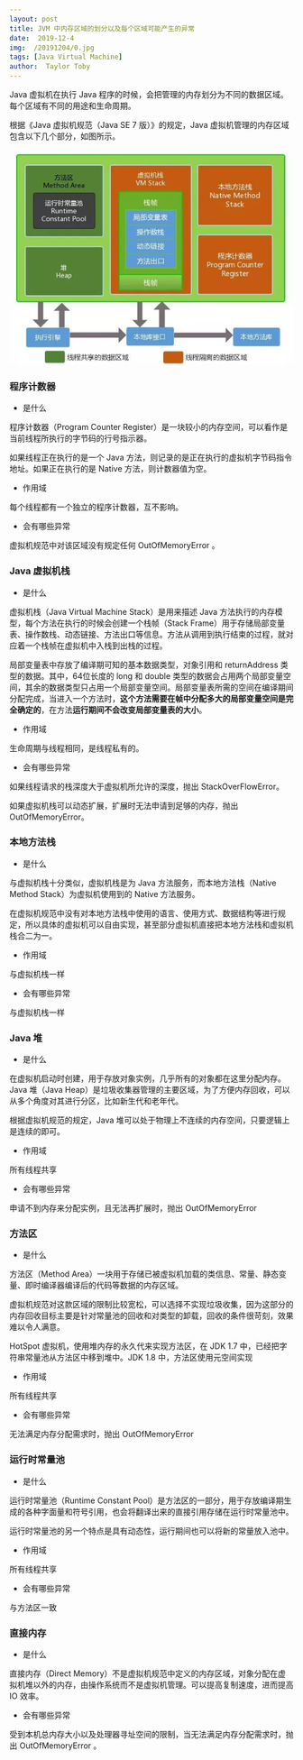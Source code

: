 ```yaml
---
layout: post
title: JVM 中内存区域的划分以及每个区域可能产生的异常
date:  2019-12-4
img:  /20191204/0.jpg
tags: [Java Virtual Machine]
author:  Taylor Toby
---
```




Java 虚拟机在执行 Java 程序的时候，会把管理的内存划分为不同的数据区域。每个区域有不同的用途和生命周期。

根据《Java 虚拟机规范（Java SE 7 版）》的规定，Java 虚拟机管理的内存区域包含以下几个部分，如图所示。

![](../assets/img/20191204/640.jpg)



### 程序计数器 

- 是什么

程序计数器（Program Counter Register）是一块较小的内存空间，可以看作是当前线程所执行的字节码的行号指示器。

如果线程正在执行的是一个 Java 方法，则记录的是正在执行的虚拟机字节码指令地址。如果正在执行的是 Native 方法，则计数器值为空。

- 作用域

每个线程都有一个独立的程序计数器，互不影响。

- 会有哪些异常

虚拟机规范中对该区域没有规定任何 OutOfMemoryError 。

### Java 虚拟机栈 

- 是什么

虚拟机栈（Java Virtual Machine Stack）是用来描述 Java 方法执行的内存模型，每个方法在执行的时候会创建一个栈帧（Stack Frame）用于存储局部变量表、操作数栈、动态链接、方法出口等信息。方法从调用到执行结束的过程，就对应着一个栈帧在虚拟机中入栈到出栈的过程。

局部变量表中存放了编译期可知的基本数据类型，对象引用和 returnAddress 类型的数据。其中，64位长度的 long 和 double 类型的数据会占用两个局部变量空间，其余的数据类型只占用一个局部变量空间。局部变量表所需的空间在编译期间分配完成，当进入一个方法时，**这个方法需要在帧中分配多大的局部变量空间是完全确定的**，在方法**运行期间不会改变局部变量表的大小**。

- 作用域

生命周期与线程相同，是线程私有的。

- 会有哪些异常

如果线程请求的栈深度大于虚拟机所允许的深度，抛出 StackOverFlowError。

如果虚拟机栈可以动态扩展，扩展时无法申请到足够的内存，抛出 OutOfMemoryError。

### 本地方法栈 

- 是什么

与虚拟机栈十分类似，虚拟机栈是为 Java 方法服务，而本地方法栈（Native Method Stack）为虚拟机使用到的 Native 方法服务。

在虚拟机规范中没有对本地方法栈中使用的语言、使用方式、数据结构等进行规定，所以具体的虚拟机可以自由实现，甚至部分虚拟机直接把本地方法栈和虚拟机栈合二为一。

- 作用域

与虚拟机栈一样

- 会有哪些异常

与虚拟机栈一样

### Java 堆 

- 是什么

在虚拟机启动时创建，用于存放对象实例，几乎所有的对象都在这里分配内存。Java 堆（Java Heap）是垃圾收集器管理的主要区域，为了方便内存回收，可以从多个角度对其进行分区，比如新生代和老年代。

根据虚拟机规范的规定，Java 堆可以处于物理上不连续的内存空间，只要逻辑上是连续的即可。

- 作用域

所有线程共享

- 会有哪些异常

申请不到内存来分配实例，且无法再扩展时，抛出 OutOfMemoryError

### 方法区 

- 是什么

方法区（Method Area）一块用于存储已被虚拟机加载的类信息、常量、静态变量、即时编译器编译后的代码等数据的内存区域。

虚拟机规范对这款区域的限制比较宽松，可以选择不实现垃圾收集，因为这部分的内存回收目标主要是针对常量池的回收和对类型的卸载，回收的条件很苛刻，效果难以令人满意。

HotSpot 虚拟机，使用堆内存的永久代来实现方法区，在 JDK 1.7 中，已经把字符串常量池从方法区中移到堆中。JDK 1.8 中，方法区使用元空间实现

- 作用域

所有线程共享

- 会有哪些异常

无法满足内存分配需求时，抛出 OutOfMemoryError

### 运行时常量池 

- 是什么

运行时常量池（Runtime Constant Pool）是方法区的一部分，用于存放编译期生成的各种字面量和符号引用，也会将翻译出来的直接引用存储在运行时常量池中。

运行时常量池的另一个特点是具有动态性，运行期间也可以将新的常量放入池中。

- 作用域

所有线程共享

- 会有哪些异常

与方法区一致

### 直接内存 

- 是什么

直接内存（Direct Memory）不是虚拟机规范中定义的内存区域，对象分配在虚拟机堆以外的内存，由操作系统而不是虚拟机管理。可以提高复制速度，进而提高 IO 效率。

- 会有哪些异常

受到本机总内存大小以及处理器寻址空间的限制，当无法满足内存分配需求时，抛出 OutOfMemoryError 。